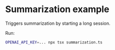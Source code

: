 # Summarization example

Triggers summarization by starting a long session.

Run:

```sh
OPENAI_API_KEY=... npx tsx summarization.ts
```
